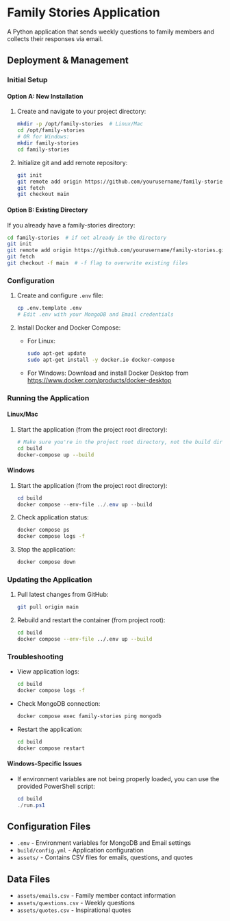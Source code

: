 # Family Stories Application

A Python application that sends weekly questions to family members and collects their responses via email.

## Deployment & Management

### Initial Setup

#### Option A: New Installation
1. Create and navigate to your project directory:
   ```bash
   mkdir -p /opt/family-stories  # Linux/Mac
   cd /opt/family-stories
   # OR for Windows:
   mkdir family-stories
   cd family-stories
   ```

2. Initialize git and add remote repository:
   ```bash
   git init
   git remote add origin https://github.com/yourusername/family-stories.git
   git fetch
   git checkout main
   ```

#### Option B: Existing Directory
If you already have a family-stories directory:
```bash
cd family-stories  # if not already in the directory
git init
git remote add origin https://github.com/yourusername/family-stories.git
git fetch
git checkout -f main  # -f flag to overwrite existing files
```

### Configuration
1. Create and configure `.env` file:
   ```bash
   cp .env.template .env
   # Edit .env with your MongoDB and Email credentials
   ```

2. Install Docker and Docker Compose:
   - For Linux:
     ```bash
     sudo apt-get update
     sudo apt-get install -y docker.io docker-compose
     ```
   - For Windows:
     Download and install Docker Desktop from https://www.docker.com/products/docker-desktop

### Running the Application

#### Linux/Mac
1. Start the application (from the project root directory):
   ```bash
   # Make sure you're in the project root directory, not the build directory
   cd build
   docker-compose up --build
   ```

#### Windows
1. Start the application (from the project root directory):
   ```powershell
   cd build
   docker compose --env-file ../.env up --build
   ```

2. Check application status:
   ```bash
   docker compose ps
   docker compose logs -f
   ```

3. Stop the application:
   ```bash
   docker compose down
   ```

### Updating the Application
1. Pull latest changes from GitHub:
   ```bash
   git pull origin main
   ```

2. Rebuild and restart the container (from project root):
   ```bash
   cd build
   docker compose --env-file ../.env up --build
   ```

### Troubleshooting
- View application logs:
  ```bash
  cd build
  docker compose logs -f
  ```

- Check MongoDB connection:
  ```bash
  docker compose exec family-stories ping mongodb
  ```

- Restart the application:
  ```bash
  cd build
  docker compose restart
  ```

#### Windows-Specific Issues
- If environment variables are not being properly loaded, you can use the provided PowerShell script:
  ```powershell
  cd build
  ./run.ps1
  ```

## Configuration Files
- `.env` - Environment variables for MongoDB and Email settings
- `build/config.yml` - Application configuration
- `assets/` - Contains CSV files for emails, questions, and quotes

## Data Files
- `assets/emails.csv` - Family member contact information
- `assets/questions.csv` - Weekly questions
- `assets/quotes.csv` - Inspirational quotes 